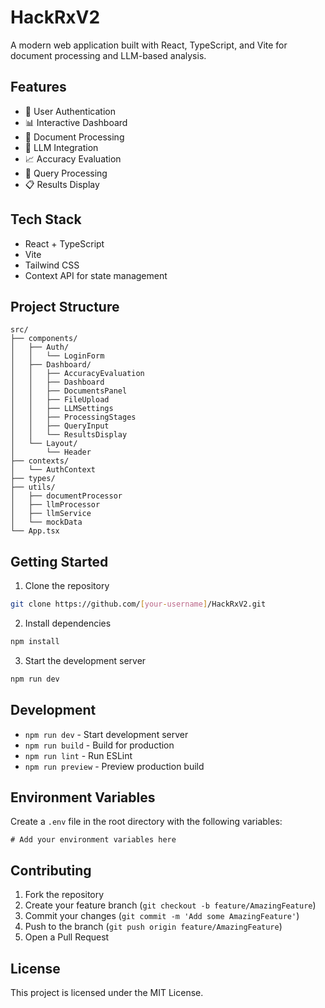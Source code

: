 # HackRxV2

A modern web application built with React, TypeScript, and Vite for document processing and LLM-based analysis.

## Features

- 🔐 User Authentication
- 📊 Interactive Dashboard
- 📄 Document Processing
- 🤖 LLM Integration
- 📈 Accuracy Evaluation
- 🎯 Query Processing
- 📋 Results Display

## Tech Stack

- React + TypeScript
- Vite
- Tailwind CSS
- Context API for state management

## Project Structure

```
src/
├── components/
│   ├── Auth/
│   │   └── LoginForm
│   ├── Dashboard/
│   │   ├── AccuracyEvaluation
│   │   ├── Dashboard
│   │   ├── DocumentsPanel
│   │   ├── FileUpload
│   │   ├── LLMSettings
│   │   ├── ProcessingStages
│   │   ├── QueryInput
│   │   └── ResultsDisplay
│   └── Layout/
│       └── Header
├── contexts/
│   └── AuthContext
├── types/
├── utils/
│   ├── documentProcessor
│   ├── llmProcessor
│   ├── llmService
│   └── mockData
└── App.tsx
```

## Getting Started

1. Clone the repository
```bash
git clone https://github.com/[your-username]/HackRxV2.git
```

2. Install dependencies
```bash
npm install
```

3. Start the development server
```bash
npm run dev
```

## Development

- `npm run dev` - Start development server
- `npm run build` - Build for production
- `npm run lint` - Run ESLint
- `npm run preview` - Preview production build

## Environment Variables

Create a `.env` file in the root directory with the following variables:
```
# Add your environment variables here
```

## Contributing

1. Fork the repository
2. Create your feature branch (`git checkout -b feature/AmazingFeature`)
3. Commit your changes (`git commit -m 'Add some AmazingFeature'`)
4. Push to the branch (`git push origin feature/AmazingFeature`)
5. Open a Pull Request

## License

This project is licensed under the MIT License.
